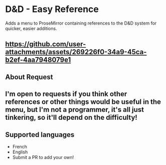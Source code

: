 # D&D - Easy Reference
Adds a menu to ProseMirror containing references to the D&D system for quicker, easier additions.

https://github.com/user-attachments/assets/269226f0-34a9-45ca-b2ef-4aa7948079e1
---
## About Request
I'm open to requests if you think other references or other things would be useful in the menu, but I'm not a programmer, it's all just tinkering, so it'll depend on the difficulty!
---
## Supported languages
- French
- English
- Submit a PR to add your own!
